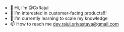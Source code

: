 - 👋 Hi, I’m @CxRajul
- 👀 I’m interested in customer-facing products!!!
- 🌱 I’m currently learning to scale my knowledge
- 📫 How to reach me dev.rajul.srivastava@gmail.com

<!---
CxRajul/CxRajul is a ✨ special ✨ repository because its `README.md` (this file) appears on your GitHub profile.
You can click the Preview link to take a look at your changes.
--->
